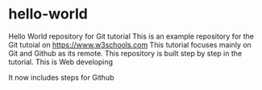 # hello-world
Hello World repository for Git tutorial
This is an example repository for the Git tutoial on https://www.w3schools.com
This tutorial focuses mainly on Git and Github as its remote.
This repository is built step by step in the tutorial.
This is Web developing

It now includes steps for Github
